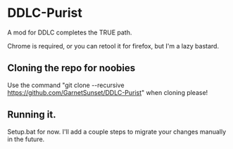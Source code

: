 # DDLC-Purist
A mod for DDLC completes the TRUE path.

Chrome is required, or you can retool it for firefox, but I'm a lazy bastard.

## Cloning the repo for noobies

Use the command "git clone --recursive https://github.com/GarnetSunset/DDLC-Purist" when cloning please!

## Running it.

Setup.bat for now. I'll add a couple steps to migrate your changes manually in the future. 